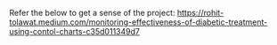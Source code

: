 Refer the below to get a sense of the project:
https://rohit-tolawat.medium.com/monitoring-effectiveness-of-diabetic-treatment-using-contol-charts-c35d011349d7
